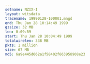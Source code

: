 ```yaml
---
setname: NZIX-I
layout: witsdata
tracename: 19990128-100001.mngd
end: Thu Jan 28 10:14:49 1999
gzsize: 32 MB
len: 0:09:59
start: Thu Jan 28 10:04:49 1999
totalwirelen: 338 MB
pkts: 1 million
size: 67 MB
md5: 6a9e445d662a1f58402f663958908e23
---
```

